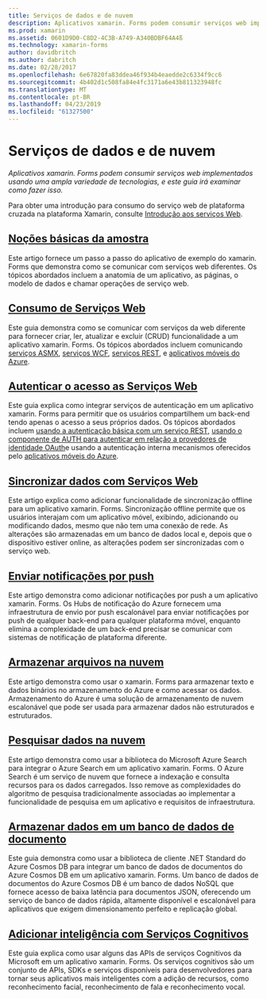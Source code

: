 ```yaml
---
title: Serviços de dados e de nuvem
description: Aplicativos xamarin. Forms podem consumir serviços web implementados usando uma ampla variedade de tecnologias, e este guia irá examinar como fazer isso.
ms.prod: xamarin
ms.assetid: 0601D9D0-C8D2-4C3B-A749-A340BDBF64A4ß
ms.technology: xamarin-forms
author: davidbritch
ms.author: dabritch
ms.date: 02/28/2017
ms.openlocfilehash: 6e67820fa83ddea46f934b4eaedde2c6334f9cc6
ms.sourcegitcommit: 4b402d1c508fa84e4fc3171a6e43b811323948fc
ms.translationtype: MT
ms.contentlocale: pt-BR
ms.lasthandoff: 04/23/2019
ms.locfileid: "61327500"
---
```

# <a name="data--cloud-services"></a>Serviços de dados e de nuvem

_Aplicativos xamarin. Forms podem consumir serviços web implementados usando uma ampla variedade de tecnologias, e este guia irá examinar como fazer isso._

Para obter uma introdução para consumo do serviço web de plataforma cruzada na plataforma Xamarin, consulte [Introdução aos serviços Web](~/cross-platform/data-cloud/web-services/index.md).

## <a name="understanding-the-samplexamarin-formsdata-cloudwalkthroughmd"></a>[Noções básicas da amostra](~/xamarin-forms/data-cloud/walkthrough.md)

Este artigo fornece um passo a passo do aplicativo de exemplo do xamarin. Forms que demonstra como se comunicar com serviços web diferentes. Os tópicos abordados incluem a anatomia de um aplicativo, as páginas, o modelo de dados e chamar operações de serviço web.

## <a name="consuming-web-servicesxamarin-formsdata-cloudconsumingindexmd"></a>[Consumo de Serviços Web](~/xamarin-forms/data-cloud/consuming/index.md)

Este guia demonstra como se comunicar com serviços da web diferente para fornecer criar, ler, atualizar e excluir (CRUD) funcionalidade a um aplicativo xamarin. Forms. Os tópicos abordados incluem comunicando [serviços ASMX](consuming/asmx.md), [serviços WCF](consuming/wcf.md), [serviços REST](consuming/rest.md), e [aplicativos móveis do Azure](consuming/azure.md).

## <a name="authenticating-access-to-web-servicesxamarin-formsdata-cloudauthenticationindexmd"></a>[Autenticar o acesso as Serviços Web](~/xamarin-forms/data-cloud/authentication/index.md)

Este guia explica como integrar serviços de autenticação em um aplicativo xamarin. Forms para permitir que os usuários compartilhem um back-end tendo apenas o acesso a seus próprios dados. Os tópicos abordados incluem [usando a autenticação básica com um serviço REST](authentication/rest.md), [usando o componente de AUTH para autenticar em relação a provedores de identidade OAuth](authentication/oauth.md)e usando a autenticação interna mecanismos oferecidos pelo [aplicativos móveis do Azure](authentication/azure.md).

## <a name="synchronizing-data-with-web-servicessyncindexmd"></a>[Sincronizar dados com Serviços Web](sync/index.md)

Este artigo explica como adicionar funcionalidade de sincronização offline para um aplicativo xamarin. Forms. Sincronização offline permite que os usuários interajam com um aplicativo móvel, exibindo, adicionando ou modificando dados, mesmo que não tem uma conexão de rede. As alterações são armazenadas em um banco de dados local e, depois que o dispositivo estiver online, as alterações podem ser sincronizadas com o serviço web.

## <a name="sending-push-notificationspush-notificationsindexmd"></a>[Enviar notificações por push](push-notifications/index.md)

Este artigo demonstra como adicionar notificações por push a um aplicativo xamarin. Forms. Os Hubs de notificação do Azure fornecem uma infraestrutura de envio por push escalonável para enviar notificações por push de qualquer back-end para qualquer plataforma móvel, enquanto elimina a complexidade de um back-end precisar se comunicar com sistemas de notificação de plataforma diferente.

## <a name="storing-files-in-the-cloudstorageindexmd"></a>[Armazenar arquivos na nuvem](storage/index.md)

Este artigo demonstra como usar o xamarin. Forms para armazenar texto e dados binários no armazenamento do Azure e como acessar os dados. Armazenamento do Azure é uma solução de armazenamento de nuvem escalonável que pode ser usada para armazenar dados não estruturados e estruturados.

## <a name="searching-data-in-the-cloudsearchindexmd"></a>[Pesquisar dados na nuvem](search/index.md)

Este artigo demonstra como usar a biblioteca do Microsoft Azure Search para integrar o Azure Search em um aplicativo xamarin. Forms. O Azure Search é um serviço de nuvem que fornece a indexação e consulta recursos para os dados carregados. Isso remove as complexidades do algoritmo de pesquisa tradicionalmente associadas ao implementar a funcionalidade de pesquisa em um aplicativo e requisitos de infraestrutura.

## <a name="storing-data-in-a-document-databasecosmosdbindexmd"></a>[Armazenar dados em um banco de dados de documento](cosmosdb/index.md)

Este guia demonstra como usar a biblioteca de cliente .NET Standard do Azure Cosmos DB para integrar um banco de dados de documentos do Azure Cosmos DB em um aplicativo xamarin. Forms. Um banco de dados de documentos do Azure Cosmos DB é um banco de dados NoSQL que fornece acesso de baixa latência para documentos JSON, oferecendo um serviço de banco de dados rápida, altamente disponível e escalonável para aplicativos que exigem dimensionamento perfeito e replicação global.

## <a name="adding-intelligence-with-cognitive-servicescognitive-servicesindexmd"></a>[Adicionar inteligência com Serviços Cognitivos](cognitive-services/index.md)

Este guia explica como usar alguns das APIs de serviços Cognitivos da Microsoft em um aplicativo xamarin. Forms. Os serviços cognitivos são um conjunto de APIs, SDKs e serviços disponíveis para desenvolvedores para tornar seus aplicativos mais inteligentes com a adição de recursos, como reconhecimento facial, reconhecimento de fala e reconhecimento vocal.
